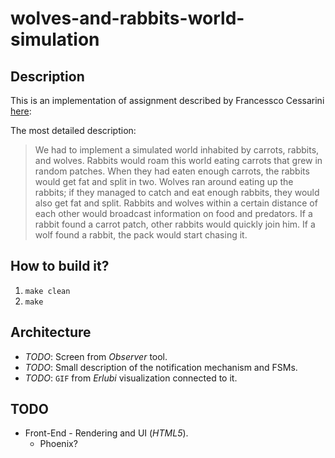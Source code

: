 # wolves-and-rabbits-world-simulation

## Description

This is an implementation of assignment described by Francessco Cessarini [here](http://www.youtube.com/watch?v=d5G3P2iosmA):

The most detailed description:

> We had to implement a simulated world inhabited by carrots, rabbits, and wolves. Rabbits would roam this world eating carrots that grew in random patches. When they had eaten enough carrots, the rabbits would get fat and split in two. Wolves ran around eating up the rabbits; if they managed to catch and eat enough rabbits, they would also get fat and split. Rabbits and wolves within a certain distance of each other would broadcast information on food and predators. If a rabbit found a carrot patch, other rabbits would quickly join him. If a wolf found a rabbit, the pack would start chasing it.

## How to build it?

1. `make clean`
2. `make`

## Architecture

- *TODO*: Screen from *Observer* tool.
- *TODO*: Small description of the notification mechanism and FSMs.
- *TODO*: `GIF` from *Erlubi* visualization connected to it.

## TODO

- Front-End - Rendering and UI (*HTML5*).
  - Phoenix?

